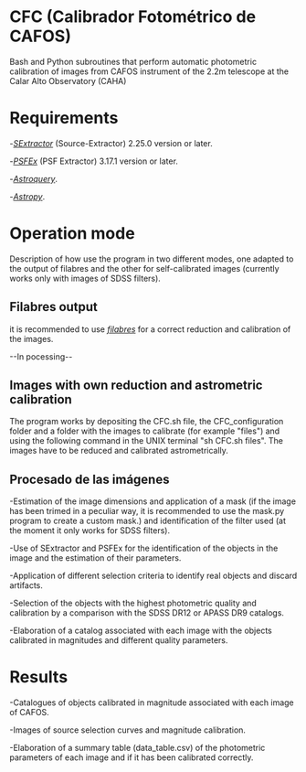 # CFC (Calibrador Fotométrico de CAFOS)

Bash and Python subroutines that perform automatic photometric calibration of images from CAFOS instrument of the 2.2m telescope at the Calar Alto Observatory (CAHA)

# Requirements

-*[SExtractor][1]* (Source-Extractor) 2.25.0 version or later.

-*[PSFEx][2]* (PSF Extractor) 3.17.1 version or later.

-*[Astroquery][3]*.

-*[Astropy][4]*.

[1]: https://github.com/astromatic/sextractor
[2]: https://www.astromatic.net/software/psfex
[3]: https://astroquery.readthedocs.io/en/latest/
[4]: https://www.astropy.org/

# Operation mode

Description of how use the program in two different modes, one adapted to the output of filabres and the other for self-calibrated images (currently works only with images of SDSS filters).

## Filabres output

it is recommended to use *[filabres][5]* for a correct reduction and calibration of the images.

[5]: https://github.com/nicocardiel/filabres

--In pocessing--

## Images with own reduction and astrometric calibration

The program works by depositing the CFC.sh file, the CFC_configuration folder and a folder with the images to calibrate (for example "files") and using the following command in the UNIX terminal "sh CFC.sh files". The images have to be reduced and calibrated astrometrically.

## Procesado de las imágenes

-Estimation of the image dimensions and application of a mask (if the image has been trimed in a peculiar way, it is recommended to use the mask.py program to create a custom mask.) and identification of the filter used (at the moment it only works for SDSS filters).

-Use of SExtractor and PSFEx for the identification of the objects in the image and the estimation of their parameters.

-Application of different selection criteria to identify real objects and discard artifacts.

-Selection of the objects with the highest photometric quality and calibration by a comparison with the SDSS DR12 or APASS DR9 catalogs.

-Elaboration of a catalog associated with each image with the objects calibrated in magnitudes and different quality parameters.

# Results

-Catalogues of objects calibrated in magnitude associated with each image of CAFOS.

-Images of source selection curves and magnitude calibration.

-Elaboration of a summary table (data_table.csv) of the photometric parameters of each image and if it has been calibrated correctly.
